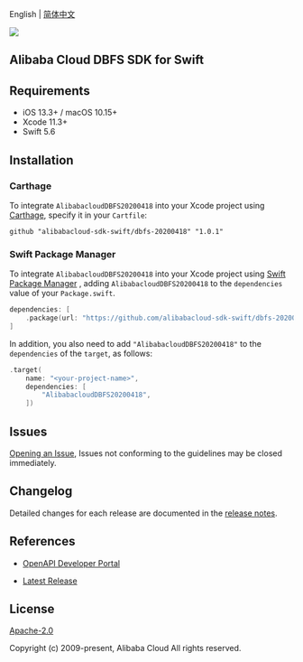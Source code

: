 English | [简体中文](README-CN.md)

![](https://aliyunsdk-pages.alicdn.com/icons/AlibabaCloud.svg)

## Alibaba Cloud DBFS SDK for Swift

## Requirements

- iOS 13.3+ / macOS 10.15+
- Xcode 11.3+
- Swift 5.6

## Installation

### Carthage

To integrate `AlibabacloudDBFS20200418` into your Xcode project using [Carthage](https://github.com/Carthage/Carthage), specify it in your `Cartfile`:

```ogdl
github "alibabacloud-sdk-swift/dbfs-20200418" "1.0.1"
```

### Swift Package Manager

To integrate `AlibabacloudDBFS20200418` into your Xcode project using [Swift Package Manager](https://swift.org/package-manager/) , adding `AlibabacloudDBFS20200418` to the `dependencies` value of your `Package.swift`.

```swift
dependencies: [
    .package(url: "https://github.com/alibabacloud-sdk-swift/dbfs-20200418.git", from: "1.0.1")
]
```

In addition, you also need to add `"AlibabacloudDBFS20200418"` to the `dependencies` of the `target`, as follows:

```swift
.target(
    name: "<your-project-name>",
    dependencies: [
        "AlibabacloudDBFS20200418",
    ])
```

## Issues

[Opening an Issue](https://github.com/alibabacloud-sdk-swift/dbfs-20200418/issues/new), Issues not conforming to the guidelines may be closed immediately.

## Changelog

Detailed changes for each release are documented in the [release notes](./ChangeLog.txt).

## References

* [OpenAPI Developer Portal](https://next.api.alibabacloud.com/home)
- [Latest Release](https://github.com/alibabacloud-sdk-swift/dbfs-20200418)

## License

[Apache-2.0](http://www.apache.org/licenses/LICENSE-2.0)

Copyright (c) 2009-present, Alibaba Cloud All rights reserved.
